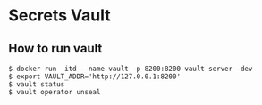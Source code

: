 # Secrets Vault 

## How to run vault

```
$ docker run -itd --name vault -p 8200:8200 vault server -dev
$ export VAULT_ADDR='http://127.0.0.1:8200'
$ vault status
$ vault operator unseal
```


